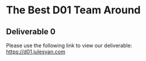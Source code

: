 # The Best D01 Team Around

## Deliverable 0
Please use the following link to view our deliverable: https://d01.julesyan.com